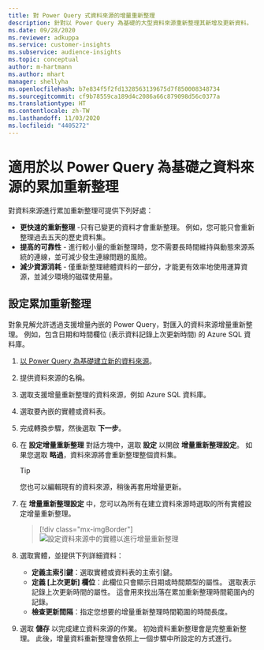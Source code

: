 ```yaml
---
title: 對 Power Query 式資料來源的增量重新整理
description: 針對以 Power Query 為基礎的大型資料來源重新整理其新增及更新資料。
ms.date: 09/28/2020
ms.reviewer: adkuppa
ms.service: customer-insights
ms.subservice: audience-insights
ms.topic: conceptual
author: m-hartmann
ms.author: mhart
manager: shellyha
ms.openlocfilehash: b7e834f5f2fd1328563139675d7f850008348734
ms.sourcegitcommit: cf9b78559ca189d4c2086a66c879098d56c0377a
ms.translationtype: HT
ms.contentlocale: zh-TW
ms.lasthandoff: 11/03/2020
ms.locfileid: "4405272"
---
```

# <a name="incremental-refresh-for-data-sources-based-on-power-query"></a>適用於以 Power Query 為基礎之資料來源的累加重新整理

對資料來源進行累加重新整理可提供下列好處：

- **更快速的重新整理** -只有已變更的資料才會重新整理。 例如，您可能只會重新整理過去五天的歷史資料集。
- **提高的可靠性** - 進行較小量的重新整理時，您不需要長時間維持與動態來源系統的連線，並可減少發生連線問題的風險。
- **減少資源消耗** - 僅重新整理總體資料的一部分，才能更有效率地使用運算資源，並減少環境的磁碟使用量。

## <a name="configure-incremental-refresh"></a>設定累加重新整理

對象見解允許透過支援增量內嵌的 Power Query，對匯入的資料來源增量重新整理。 例如，包含日期和時間欄位 (表示資料記錄上次更新時間) 的 Azure SQL 資料庫。

1. [以 Power Query 為基礎建立新的資料來源](connect-power-query.md)。

1. 提供資料來源的名稱。

1. 選取支援增量重新整理的資料來源，例如 Azure SQL 資料庫。

1. 選取要內嵌的實體或資料表。

1. 完成轉換步驟，然後選取 **下一步**。

1. 在 **設定增量重新整理** 對話方塊中，選取 **設定** 以開啟 **增量重新整理設定**。 如果您選取 **略過**，資料來源將會重新整理整個資料集。
   > [!TIP]
   > 您也可以編輯現有的資料來源，稍後再套用增量更新。

1. 在 **增量重新整理設定** 中，您可以為所有在建立資料來源時選取的所有實體設定增量重新整理。

   > [!div class="mx-imgBorder"]
   > ![設定資料來源中的實體以進行增量重新整理](media/incremental-refresh-settings.png "設定資料來源中的實體以進行增量重新整理")

1. 選取實體，並提供下列詳細資料：

   - **定義主索引鍵**：選取實體或資料表的主索引鍵。
   - **定義 [上次更新] 欄位**：此欄位只會顯示日期或時間類型的屬性。 選取表示記錄上次更新時間的屬性。 這會用來找出落在累加重新整理時間範圍內的記錄。
   - **檢查更新間隔**：指定您想要的增量重新整理時間範圍的時間長度。

1. 選取 **儲存** 以完成建立資料來源的作業。 初始資料重新整理會是完整重新整理。 此後，增量資料重新整理會依照上一個步驟中所設定的方式進行。
